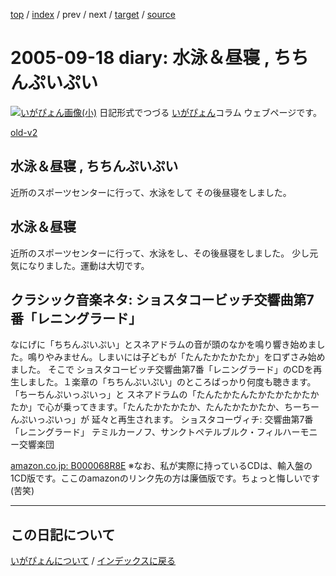 [top](https://igapyon.github.io/diary/) 
 / [index](https://igapyon.github.io/diary/2005/index.html) 
 / prev 
 / next 
 / [target](https://igapyon.github.io/diary/2005/ig050918.html) 
 / [source](https://github.com/igapyon/diary/blob/gh-pages/2005/ig050918.html.src.md) 

2005-09-18 diary: 水泳＆昼寝 , ちちんぷいぷい
=====================================================================================================
[![いがぴょん画像(小)](https://igapyon.github.io/diary/images/iga200306s.jpg "いがぴょん")](https://igapyon.github.io/diary/memo/memoigapyon.html) 日記形式でつづる [いがぴょん](https://igapyon.github.io/diary/memo/memoigapyon.html)コラム ウェブページです。

[old-v2](ig050918-orig.html)

## 水泳＆昼寝 , ちちんぷいぷい

近所のスポーツセンターに行って、水泳をして その後昼寝をしました。






## 水泳＆昼寝


近所のスポーツセンターに行って、水泳をし、その後昼寝をしました。
少し元気になりました。運動は大切です。

## クラシック音楽ネタ: ショスタコービッチ交響曲第7番「レニングラード」


なにげに「ちちんぷいぷい」とスネアドラムの音が頭のなかを鳴り響き始めました。鳴りやみません。しまいには子どもが「たんたかたかたか」を口ずさみ始めました。
そこで ショスタコービッチ交響曲第7番「レニングラード」のCDを再生しました。１楽章の「ちちんぷいぷい」のところばっかり何度も聴きます。「ちーちんぷいっぷいっ」と
スネアドラムの「たんたかたんたかたかたかたかたか」で心が乗ってきます。「たんたかたかたか、たんたかたかたか、ちーちーんぷいっぷいっ」が 延々と再生されます。
ショスタコーヴィチ: 交響曲第7番「レニングラード」
  テミルカーノフ、サンクトペテルブルク・フィルハーモニー交響楽団
  


[amazon.co.jp: B000068R8E](http://www.amazon.co.jp/exec/obidos/ASIN/B000068R8E/igapyondiary-22)
  ※なお、私が実際に持っているCDは、輸入盤の 1CD版です。ここのamazonのリンク先の方は廉価版です。ちょっと悔しいです (苦笑)


----------------------------------------------------------------------------------------------------

## この日記について
[いがぴょんについて](https://igapyon.github.io/diary/memo/memoigapyon.html) / [インデックスに戻る](https://igapyon.github.io/diary/idxall.html)
